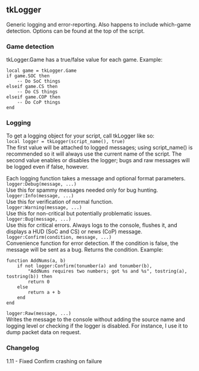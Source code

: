 ## tkLogger
Generic logging and error-reporting. Also happens to include which-game detection. Options can be found at the top of the script.

### Game detection
tkLogger.Game has a true/false value for each game. Example:
```
local game = tkLogger.Game
if game.SOC then
	-- Do SoC things
elseif game.CS then
	-- Do CS things
elseif game.COP then
	-- Do CoP things
end
```

### Logging
To get a logging object for your script, call tkLogger like so:  
`local logger = tkLogger(script_name(), true)`  
The first value will be attached to logged messages; using script_name() is recommended so it will always use the current name of the script. The second value enables or disables the logger; bugs and raw messages will be logged even if false, however.

Each logging function takes a message and optional format parameters.  
`logger:Debug(message, ...)`  
Use this for spammy messages needed only for bug hunting.  
`logger:Info(message, ...)`  
Use this for verification of normal function.  
`logger:Warning(message, ...)`  
Use this for non-critical but potentially problematic issues.  
`logger:Bug(message, ...)`  
Use this for critical errors. Always logs to the console, flushes it, and displays a HUD (SoC and CS) or news (CoP) message.  
`logger:Confirm(condition, message, ...)`  
Convenience function for error detection. If the condition is false, the message will be sent as a bug. Returns the condition. Example:
```
function AddNums(a, b)
	if not logger:Confirm(tonumber(a) and tonumber(b),
    	"AddNums requires two numbers; got %s and %s", tostring(a), tostring(b)) then
        return 0
    else
    	return a + b
    end
end
```
`logger:Raw(message, ...)`  
Writes the message to the console without adding the source name and logging level or checking if the logger is disabled. For instance, I use it to dump packet data on request.


### Changelog
1.11 - Fixed Confirm crashing on failure